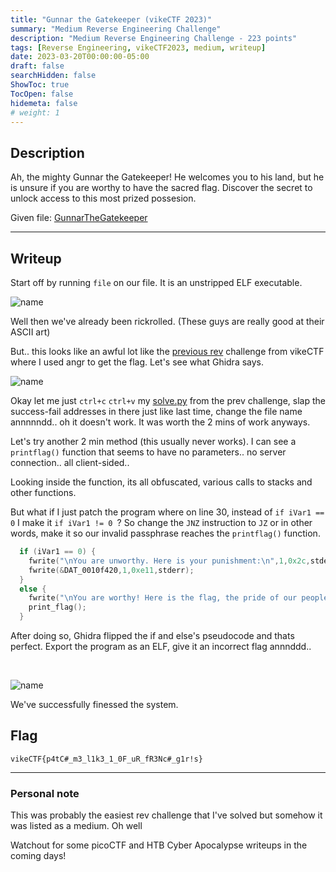 ```yaml
---
title: "Gunnar the Gatekeeper (vikeCTF 2023)"
summary: "Medium Reverse Engineering Challenge"
description: "Medium Reverse Engineering Challenge - 223 points"
tags: [Reverse Engineering, vikeCTF2023, medium, writeup]
date: 2023-03-20T00:00:00-05:00
draft: false
searchHidden: false
ShowToc: true
TocOpen: false
hidemeta: false
# weight: 1
---
```


## Description

Ah, the mighty Gunnar the Gatekeeper! He welcomes you to his land, but he is unsure if you are worthy to have the sacred flag. Discover the secret to unlock access to this most prized possesion.

Given file: [GunnarTheGatekeeper](/vikectf-gunnar-the-gatekeeper/GunnarTheGatekeeper)

---

## Writeup
Start off by running `file` on our file. It is an unstripped ELF executable. 

![name](/vikectf-gunnar-the-gatekeeper/2023-03-20_01-15.png#center)

Well then we've already been rickrolled. (These guys are really good at their ASCII art)

But.. this looks like an awful lot like the [previous rev](https://dinari.ca/posts/vikectf/floating-viking-head/) challenge from vikeCTF where I used angr to get the flag. Let's see what Ghidra says.

![name](/vikectf-gunnar-the-gatekeeper/2023-03-20_01-33.png#center)

Okay let me just `ctrl+c` `ctrl+v` my [solve.py](/vikectf-floating-viking-head/solve.py) from the prev challenge, slap the success-fail addresses in there just like last time, change the file name annnnndd.. oh it doesn't work. It was worth the 2 mins of work anyways.

Let's try another 2 min method (this usually never works). I can see a `printflag()` function that seems to have no parameters.. no server connection.. all client-sided..

Looking inside the function, its all obfuscated, various calls to stacks and other functions.

But what if I just patch the program where on line 30, instead of `if iVar1 == 0` I make it `if iVar1 != 0 `? So change the `JNZ` instruction to `JZ` or in other words, make it so our invalid passphrase reaches the `printflag()` function.

```c
  if (iVar1 == 0) {
    fwrite("\nYou are unworthy. Here is your punishment:\n",1,0x2c,stderr);
    fwrite(&DAT_0010f420,1,0xe11,stderr);
  }
  else {
    fwrite("\nYou are worthy! Here is the flag, the pride of our people:\n\n",1,0x3d,stderr);
    print_flag();
  }
```

After doing so, Ghidra flipped the if and else's pseudocode and thats perfect. Export the program as an ELF, give it an incorrect flag annnddd..

&nbsp;

![name](/vikectf-gunnar-the-gatekeeper/2023-03-20_01-57.png#center)

We've successfully finessed the system.

## Flag

`vikeCTF{p4tC#_m3_l1k3_1_0F_uR_fR3Nc#_g1r!s}`

---

### Personal note
This was probably the easiest rev challenge that I've solved but somehow it was listed as a medium. Oh well

Watchout for some picoCTF and HTB Cyber Apocalypse writeups in the coming days!
